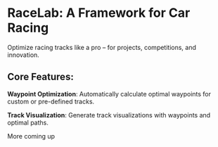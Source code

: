 # RaceLab: A Framework for Car Racing

Optimize racing tracks like a pro – for projects, competitions, and innovation.

## Core Features:

**Waypoint Optimization**: Automatically calculate optimal waypoints for custom or pre-defined tracks.

**Track Visualization**: Generate track visualizations with waypoints and optimal paths.

More coming up
